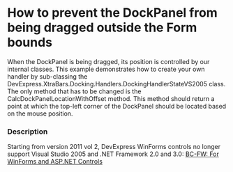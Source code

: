 # How to prevent the DockPanel from being dragged outside the Form bounds


<p>When the DockPanel is being dragged, its position is controlled by our internal classes. This example demonstrates how to create your own handler by sub-classing the DevExpress.XtraBars.Docking.Handlers.DockingHandlerStateVS2005 class. The only method that has to be changed is the CalcDockPanelLocationWithOffset method. This method should return a point at which the top-left corner of the DockPanel should be located based on the mouse position.</p>


<h3>Description</h3>

<p>Starting from version 2011 vol 2, DevExpress WinForms controls no longer support Visual Studio 2005 and .NET Framework 2.0 and 3.0: <a href="http://www.devexpress.com/Support/WhatsNew/DXperience/files/11.2.5.bc.xml#BC-FW"><u>BC-FW: For WinForms and ASP.NET Controls</u></a></p>

<br/>


